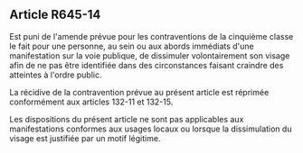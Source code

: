 Article R645-14
----
Est puni de l'amende prévue pour les contraventions de la cinquième classe le
fait pour une personne, au sein ou aux abords immédiats d'une manifestation sur
la voie publique, de dissimuler volontairement son visage afin de ne pas être
identifiée dans des circonstances faisant craindre des atteintes à l'ordre
public.

La récidive de la contravention prévue au présent article est réprimée
conformément aux articles 132-11 et 132-15.

Les dispositions du présent article ne sont pas applicables aux manifestations
conformes aux usages locaux ou lorsque la dissimulation du visage est justifiée
par un motif légitime.

